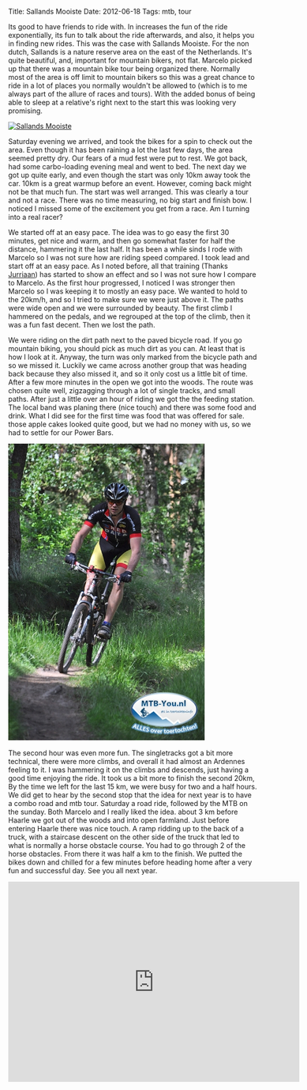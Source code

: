 Title: Sallands Mooiste
Date: 2012-06-18
Tags: mtb, tour

Its good to have friends to ride with. In increases the fun of the ride exponentially, its fun to talk about the ride afterwards, and also, it helps you in finding new rides. This was the case with Sallands Mooiste. For the non dutch, Sallands is a nature reserve area on the east of the Netherlands. It's quite beautiful, and, important for mountain bikers, not flat. Marcelo picked up that there was a mountain bike tour being organized there. Normally most of the area is off limit to mountain bikers so this was a great chance to ride in a lot of places you normally wouldn't be allowed to (which is to me always part of the allure of races and tours). With the added bonus of being able to sleep at a relative's right next to the start this was looking very promising.

[![Sallands Mooiste](/images/sallandsmooiste.gif)](http://sallandsmooiste.nl)

Saturday evening we arrived, and took the bikes for a spin to check out the area. Even though it has been raining a lot the last few days, the area seemed pretty dry. Our fears of a mud fest were put to rest. We got back, had some carbo-loading evening meal and went to bed. The next day we got up quite early, and even though the start was only 10km away took the car. 10km is a great warmup before an event. However, coming back might not be that much fun. The start was well arranged. This was clearly a tour and not a race. There was no time measuring, no big start and finish bow. I noticed I missed some of the excitement you get from a race. Am I turning into a real racer?

We started off at an easy pace. The idea was to go easy the first 30 minutes, get nice and warm, and then go somewhat faster for half the distance, hammering it the last half. It has been a while sinds I rode with Marcelo so I was not sure how are riding speed compared. I took lead and start off at an easy pace. As I noted before, all that training (Thanks [Jurriaan](http://twitter.com/bikkelpunten)) has started to show an effect and so I was not sure how I compare to Marcelo. As the first hour progressed, I noticed I was stronger then Marcelo so I was keeping it to mostly an easy pace. We wanted to hold to the 20km/h, and so I tried to make sure we were just above it. The paths were wide open and we were surrounded by beauty. The first climb I hammered on the pedals, and we regrouped at the top of the climb, then it was a fun fast decent. Then we lost the path.

We were riding on the dirt path next to the paved bicycle road. If you go mountain biking, you should pick as much dirt as you can. At least that is how I look at it. Anyway, the  turn was only marked from the bicycle path and so we missed it. Luckily we came across another group that was heading back because they also missed it, and so it only cost us a little bit of time. After a few more minutes in the open we got into the woods. The route was chosen quite well, zigzagging through a lot of single tracks, and small paths. After just a little over an hour of riding we got the the feeding station. The local band was planing there (nice touch) and there was some food and drink. What I did see for the first time was food that was offered for sale. those apple cakes looked quite good, but we had no money with us, so we had to settle for our Power Bars.

![Kfir at the Sallands Mooiste](/images/sallandsmooiste-k.jpg)

The second hour was even more fun. The singletracks got a bit more technical, there were more climbs, and overall it had almost an Ardennes feeling to it. I was hammering it on the climbs and descends, just having a good time enjoying the ride. It took us a bit more to finish the second 20km, By the time we left for the last 15 km, we were busy for two and a half hours. We did get to hear by the second stop that the idea for next year is to have a combo road and mtb tour. Saturday a road ride, followed by the MTB on the sunday. Both Marcelo and I really liked the idea. about 3 km before Haarle we got out of the woods and into open farmland. Just before entering Haarle there was  nice touch. A ramp ridding up to the back of a truck, with a staircase descent on the other side of the truck that led to what is normally a horse obstacle course. You had to go through 2 of the horse obstacles. From there it was half a km to the finish. We putted the bikes down and chilled for a few minutes before heading home after a very fun and successful day. See you all next year.

<iframe height='405' width='590' frameborder='0' allowtransparency='true' scrolling='no' src='http://app.strava.com/runs/11029333/embed/75d873d75b60d5dc4b89ac28510b1394765bb8a6'></iframe>